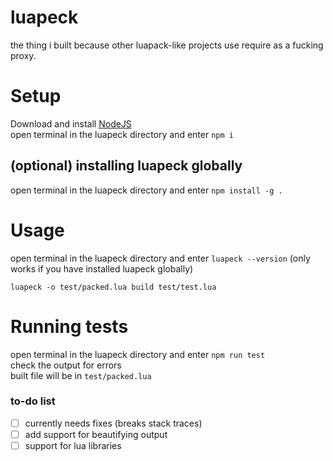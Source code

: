 # luapeck

the thing i built because other luapack-like projects use require as a fucking proxy.  

# Setup
Download and install [NodeJS](https://nodejs.org/)  
open terminal in the luapeck directory and enter `npm i`  

## (optional) installing luapeck globally
open terminal in the luapeck directory and enter `npm install -g .`

# Usage
open terminal in the luapeck directory and enter `luapeck --version` (only works if you have installed luapeck globally)  

```
luapeck -o test/packed.lua build test/test.lua
```
# Running tests
open terminal in the luapeck directory and enter `npm run test`  
check the output for errors  
built file will be in `test/packed.lua`


### to-do list

- [ ] currently needs fixes (breaks stack traces)
- [ ] add support for beautifying output
- [ ] support for lua libraries